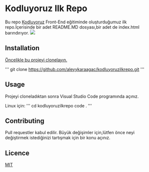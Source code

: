 # Kodluyoruz Ilk Repo

Bu repo [Kodluyoruz](https://www.kodluyoruz.org) Front-End eğitiminde oluşturduğumuz ilk repo.İçerisinde bir adet README.MD dosyası,bir adet de index.html barındırıyor.
![](file:///C:/Users/aleyy/Desktop/Ekran%20Alıntısı.PNG)

## Installation

[Öncelikle bu projeyi clonelayın.](https://github.com/aleyykaraagac/kodluyoruzilkrepo.git)

'''
git clone https://github.com/aleyykaraagac/kodluyoruzilkrepo.git
'''

## Usage

Projeyi cloneladıktan sonra Visual Studio Code programında açınız.

Linux için:
'''
cd kodluyoruzilkrepo
code .
'''
## Contributing

Pull requestler kabul edilir. Büyük değişimler için,lütfen önce neyi değiştirmek istediğinizi tartışmak için bir konu açınız.

## Licence
[MIT]()
